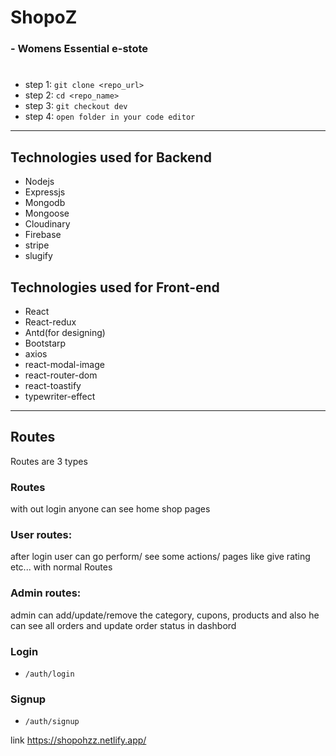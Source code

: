 # ShopoZ
### - Womens Essential e-stote 
#

* step 1: `git clone <repo_url>`
* step 2: `cd <repo_name>`
* step 3: `git checkout dev`
* step 4: `open folder in your code editor`

---
## Technologies used for Backend

- Nodejs
- Expressjs
- Mongodb
- Mongoose
- Cloudinary
- Firebase
- stripe
- slugify

## Technologies used for Front-end

- React
- React-redux
- Antd(for designing)
- Bootstarp
- axios
- react-modal-image
- react-router-dom
- react-toastify
- typewriter-effect
---
## Routes
Routes are 3 types

### Routes
with out login anyone can see home shop pages 

### User routes:
after login user can go perform/ see some actions/ pages like give rating etc... with normal Routes 

### Admin routes: 
admin can add/update/remove the category, cupons, products and also  he can see all orders and update  order status in dashbord

### Login

* `/auth/login`

### Signup

* `/auth/signup`

link https://shopohzz.netlify.app/

